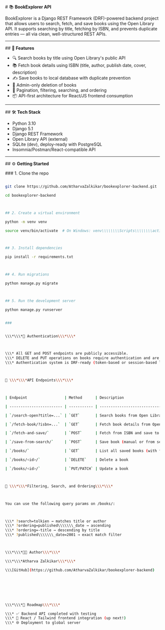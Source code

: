 \# 📚 **BookExplorer API**



BookExplorer is a Django REST Framework (DRF)-powered backend project that allows users to search, fetch, and save books using the Open Library API. It supports searching by title, fetching by ISBN, and prevents duplicate entries — all via clean, well-structured REST APIs.



---



\## 🚀 **Features**



* 🔍 Search books by title using Open Library's public API
* 📚 Fetch book details using ISBN (title, author, publish date, cover, description)
* ✍️ Save books to local database with duplicate prevention
* 🔐 Admin-only deletion of books
* 📑 Pagination, filtering, searching, and ordering
* 📦 API-first architecture for React/JS frontend consumption



---



\## 🛠 **Tech Stack**



* Python 3.10
* Django 5.1
* Django REST Framework
* Open Library API (external)
* SQLite (dev), deploy-ready with PostgreSQL
* Insomnia/Postman/React-compatible API



---



\## ⚙️ **Getting Started**



\### 1. Clone the repo

```bash

git clone https://github.com/AtharvaZalkikar/bookexplorer-backend.git

cd bookexplorer-backend



## 2. Create a virtual environment

python -m venv venv

source venv/bin/activate  # On Windows: venv\\\\\\\\Scripts\\\\\\\\activate



## 3. Install dependencies

pip install -r requirements.txt



## 4. Run migrations

python manage.py migrate



## 5. Run the development server

python manage.py runserver


###


\\\*\\\*🔐 Authentication\\\*\\\*



\\\* All GET and POST endpoints are publicly accessible.
\\\* DELETE and PUT operations on books require authentication and are restricted to staff/admin users.
\\\* Authentication system is DRF-ready (token-based or session-based login support).



🔗 \\\*\\\*API Endpoints\\\*\\\*



| Endpoint                 | Method      | Description                            | Auth Required  |

| ------------------------ | ----------- | -------------------------------------- | -------------  |

| `/search-open?title=...` | `GET`       | Search books from Open Library         | No             |

| `/fetch-book/?isbn=...`  | `GET`       | Fetch book details from Open Library   | No             |

| `/fetch-and-save/`       | `POST`      | Fetch from ISBN and save to DB         | No             |

| `/save-from-search/`     | `POST`      | Save book (manual or from search list) | No             |

| `/books/`                | `GET`       | List all saved books (with filters)    | No             |

| `/books/<id>/`           | `DELETE`    | Delete a book                          | ✅ Yes (Admin) |

| `/books/<id>/`           | `PUT/PATCH` | Update a book                          | ✅ Yes (Auth)  |



📌 \\\*\\\*Filtering, Search, and Ordering\\\*\\\*



You can use the following query params on /books/:



\\\* ?search=tolkien → matches title or author
\\\* ?ordering=published\\\\\\\_date → ascending
\\\* ?ordering=-title → descending by title
\\\* ?published\\\\\\\_date=2001 → exact match filter



\\\*\\\*🧑‍💻 Author\\\*\\\*

\\\*\\\*Atharva Zalkikar\\\*\\\*

\\\[GitHub](https://github.com/AtharvaZalkikar/bookexplorer-backend)







\\\*\\\*📍 Roadmap\\\*\\\*

\\\* ✅ Backend API completed with testing
\\\* 🎨 React / Tailwind frontend integration (up next!)
\\\* 🌐 Deployment to global server









